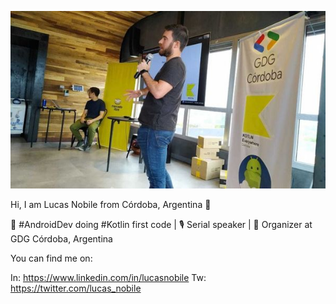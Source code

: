 ![Talkin Lucas](https://github.com/lucaslabs/lucaslabs/blob/master/img/Talkin%20Lucas.jpeg)

Hi, I am Lucas Nobile from Córdoba, Argentina 👋 

📱 #AndroidDev doing #Kotlin first code | 🎙️ Serial speaker | 🚀 Organizer at GDG Córdoba, Argentina 

You can find me on:

In: https://www.linkedin.com/in/lucasnobile
Tw: https://twitter.com/lucas_nobile 
